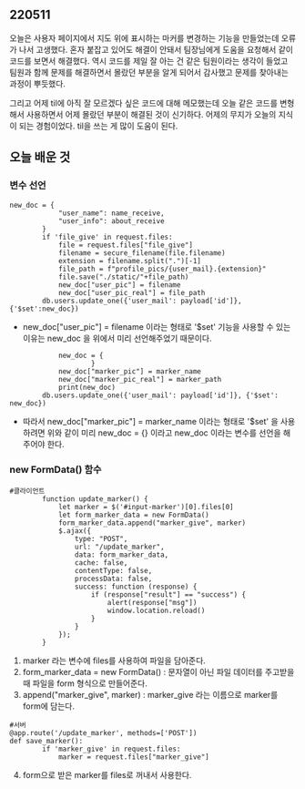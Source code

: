 ## 220511
오늘은 사용자 페이지에서 지도 위에 표시하는 마커를 변경하는 기능을 만들었는데 오류가 나서 고생했다. 혼자 붙잡고 있어도 해결이 안돼서 팀장님에게 도움을 요청해서 같이 코드를 보면서 해결했다. 역시 코드를 제일 잘 아는 건 같은 팀원이라는 생각이 들었고 팀원과 함께 문제를 해결하면서 몰랐던 부분을 알게 되어서 감사했고 문제를 찾아내는 과정이 뿌듯했다.

그리고 어제 til에 아직 잘 모르겠다 싶은 코드에 대해 메모했는데 오늘 같은 코드를 변형해서 사용하면서 어제 몰랐던 부분이 해결된 것이 신기하다. 어제의 무지가 오늘의 지식이 되는 경험이었다. til을 쓰는 게 많이 도움이 된다.

## 오늘 배운 것

### 변수 선언
```
new_doc = {
            "user_name": name_receive,
            "user_info": about_receive
        }
        if 'file_give' in request.files:
            file = request.files["file_give"]
            filename = secure_filename(file.filename)
            extension = filename.split(".")[-1]
            file_path = f"profile_pics/{user_mail}.{extension}"
            file.save("./static/"+file_path)
            new_doc["user_pic"] = filename
            new_doc["user_pic_real"] = file_path
        db.users.update_one({'user_mail': payload['id']}, {'$set':new_doc})
```
- new_doc["user_pic"] = filename 이라는 형태로 '$set' 기능을 사용할 수 있는 이유는 new_doc 을 위에서 미리 선언해주었기 때문이다. 


```
            new_doc = {
                    }
            new_doc["marker_pic"] = marker_name
            new_doc["marker_pic_real"] = marker_path
            print(new_doc)
        db.users.update_one({'user_mail': payload['id']}, {'$set': new_doc})
```
- 따라서 new_doc["marker_pic"] = marker_name 이라는 형태로 '$set' 을 사용하려면 위와 같이 미리 new_doc = {} 이라고 new_doc 이라는 변수를 선언을 해주어야 한다.


### new FormData() 함수
```
#클라이언트
        function update_marker() {
            let marker = $('#input-marker')[0].files[0]
            let form_marker_data = new FormData()
            form_marker_data.append("marker_give", marker)
            $.ajax({
                type: "POST",
                url: "/update_marker",
                data: form_marker_data,
                cache: false,
                contentType: false,
                processData: false,
                success: function (response) {
                    if (response["result"] == "success") {
                        alert(response["msg"])
                        window.location.reload()
                    }
                }
            });
        }
```
1. marker 라는 변수에 files를 사용하여 파일을 담아준다.
2. form_marker_data = new FormData() : 문자열이 아닌 파일 데이터를 주고받을 때 파일을 form 형식으로 만들어준다.
3. append("marker_give", marker) : marker_give 라는 이름으로 marker를 form에 담는다.
```
#서버
@app.route('/update_marker', methods=['POST'])
def save_marker():
        if 'marker_give' in request.files:
            marker = request.files["marker_give"]
```
4. form으로 받은 marker를 files로 꺼내서 사용한다.